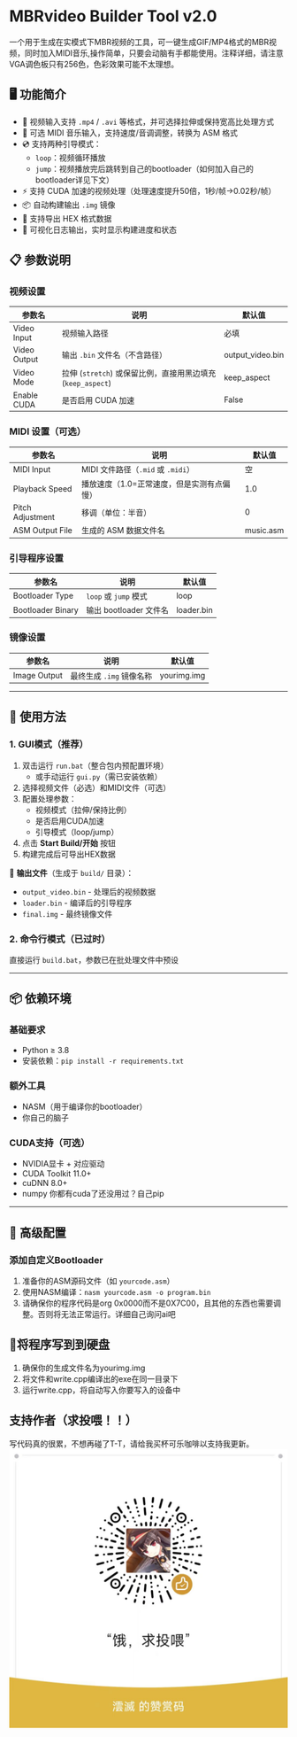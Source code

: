 # MBRvideo Builder Tool v2.0

一个用于生成在实模式下MBR视频的工具，可一键生成GIF/MP4格式的MBR视频，同时加入MIDI音乐,操作简单，只要会动脑有手都能使用。注释详细，请注意VGA调色板只有256色，色彩效果可能不太理想。

## 🖥 功能简介
- 🎥 视频输入支持 `.mp4` / `.avi` 等格式，并可选择拉伸或保持宽高比处理方式
- 🎼 可选 MIDI 音乐输入，支持速度/音调调整，转换为 ASM 格式
- 💿 支持两种引导模式：
  - `loop`：视频循环播放
  - `jump`：视频播放完后跳转到自己的bootloader（如何加入自己的bootloader详见下文）
- ⚡ 支持 CUDA 加速的视频处理（处理速度提升50倍，1秒/帧→0.02秒/帧）
- 📦 自动构建输出 `.img` 镜像
- 🧾 支持导出 HEX 格式数据
- 📜 可视化日志输出，实时显示构建进度和状态

## 📋 参数说明

### 视频设置
| 参数名               | 说明                              | 默认值       |
|----------------------|-----------------------------------|-------------|
| Video Input          | 视频输入路径                      | 必填        |
| Video Output         | 输出 `.bin` 文件名（不含路径）     | output_video.bin |
| Video Mode           | 拉伸 (`stretch`) 或保留比例，直接用黑边填充 (`keep_aspect`) | keep_aspect |
| Enable CUDA          | 是否启用 CUDA 加速                | False       |

### MIDI 设置（可选）
| 参数名              | 说明                          | 默认值     |
|---------------------|-----------------------------|-----------|
| MIDI Input          | MIDI 文件路径（`.mid` 或 `.midi`）| 空        |
| Playback Speed      | 播放速度（1.0=正常速度，但是实测有点偏慢）       | 1.0       |
| Pitch Adjustment    | 移调（单位：半音）             | 0         |
| ASM Output File     | 生成的 ASM 数据文件名          | music.asm |

### 引导程序设置
| 参数名              | 说明                     | 默认值    |
|---------------------|------------------------|----------|
| Bootloader Type     | `loop` 或 `jump` 模式   | loop     |
| Bootloader Binary   | 输出 bootloader 文件名  | loader.bin |

### 镜像设置
| 参数名             | 说明                    | 默认值     |
|--------------------|-----------------------|-----------|
| Image Output       | 最终生成 `.img` 镜像名称 | yourimg.img |

---

## 🚀 使用方法

### 1. GUI模式（推荐）
1. 双击运行 `run.bat`（整合包内预配置环境）
   - 或手动运行 `gui.py`（需已安装依赖）
2. 选择视频文件（必选）和MIDI文件（可选）
3. 配置处理参数：
   - 视频模式（拉伸/保持比例）
   - 是否启用CUDA加速
   - 引导模式（loop/jump）
4. 点击 **Start Build/开始** 按钮
5. 构建完成后可导出HEX数据

📂 **输出文件**（生成于 `build/` 目录）：
- `output_video.bin` - 处理后的视频数据
- `loader.bin` - 编译后的引导程序
- `final.img` - 最终镜像文件

### 2. 命令行模式（已过时）
直接运行 `build.bat`，参数已在批处理文件中预设

---

## 📦 依赖环境
### 基础要求
- Python ≥ 3.8
- 安装依赖：`pip install -r requirements.txt`

### 额外工具
- NASM（用于编译你的bootloader）
- 你自己的脑子

### CUDA支持（可选）
- NVIDIA显卡 + 对应驱动
- CUDA Toolkit 11.0+
- cuDNN 8.0+
- numpy 你都有cuda了还没用过？自己pip

---

## 🔧 高级配置

### 添加自定义Bootloader
1. 准备你的ASM源码文件（如 `yourcode.asm`）
2. 使用NASM编译：`nasm yourcode.asm -o program.bin`
3. 请确保你的程序代码是org 0x0000而不是0X7C00，且其他的东西也需要调整。否则将无法正常运行。详细自己询问ai吧


## 🚀将程序写到到硬盘
1. 确保你的生成文件名为yourimg.img
2. 将文件和write.cpp编译出的exe在同一目录下
3. 运行write.cpp，将自动写入你要写入的设备中




## 支持作者（求投喂！！）
写代码真的很累，不想再碰了T-T，请给我买杯可乐咖啡以支持我更新。
 	![image](https://github.com/YunChenqwq/MBRVideo/blob/main/zsm.jpg)
